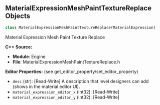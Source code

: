 ## MaterialExpressionMeshPaintTextureReplace Objects

```python
class MaterialExpressionMeshPaintTextureReplace(MaterialExpression)
```

Material Expression Mesh Paint Texture Replace

**C++ Source:**

- **Module**: Engine
- **File**: MaterialExpressionMeshPaintTextureReplace.h

**Editor Properties:** (see get_editor_property/set_editor_property)

- ``desc`` (str):  [Read-Write] A description that level designers can add (shows in the material editor UI).
- ``material_expression_editor_x`` (int32):  [Read-Write]
- ``material_expression_editor_y`` (int32):  [Read-Write]

<a id="unreal.MaterialExpressionMin"></a>